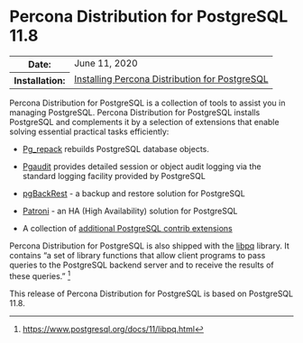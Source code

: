 # Percona Distribution for PostgreSQL 11.8


<table class="docutils field-list" frame="void" rules="none">
  <colgroup>
    <col class="field-name">
    <col class="field-body">
  </colgroup>
  <tbody valign="top">
    <tr class="field-odd field">
      <th class="field-name">Date:</th>
      <td class="field-body">June 11, 2020</td>
    </tr>
    <tr class="field-even field">
      <th class="field-name">Installation:</th>
      <td class="field-body">
        <a class="reference external" href="https://www.percona.com/doc/postgresql/11/installing.html#">Installing Percona Distribution for PostgreSQL</a></td>
    </tr>
  </tbody>
</table> 



Percona Distribution for PostgreSQL is a collection of tools to assist you in managing PostgreSQL. Percona Distribution for PostgreSQL
installs PostgreSQL and complements it by a selection of extensions that
enable solving essential practical tasks efficiently:


* [Pg_repack](https://github.com/reorg/pg_repack) rebuilds PostgreSQL
database objects.


* [Pgaudit](https://www.pgaudit.org/) provides detailed session or object
audit logging via the standard logging facility provided by PostgreSQL


* [pgBackRest](https://pgbackrest.org/) - a backup and restore solution for
PostgreSQL


* [Patroni](https://patroni.readthedocs.io/en/latest/) - an HA (High Availability) solution for
PostgreSQL


* A collection of [additional PostgreSQL contrib extensions](https://www.postgresql.org/docs/11/contrib.html)

Percona Distribution for PostgreSQL is also shipped with the [libpq](https://www.postgresql.org/docs/11/libpq.html) library. It contains “a set of
library functions that allow client programs to pass queries to the PostgreSQL
backend server and to receive the results of these queries.” [^1]

This release of Percona Distribution for PostgreSQL is based on PostgreSQL 11.8.

[^1]: https://www.postgresql.org/docs/11/libpq.html

